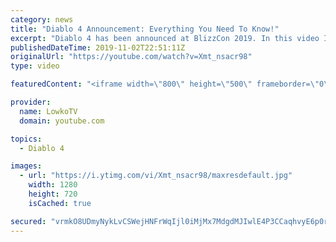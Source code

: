 ```yaml
---
category: news
title: "Diablo 4 Announcement: Everything You Need To Know!"
excerpt: "Diablo 4 has been announced at BlizzCon 2019. In this video I go over everything you need to know about this upcoming Blizzard Entertainment game."
publishedDateTime: 2019-11-02T22:51:11Z
originalUrl: "https://youtube.com/watch?v=Xmt_nsacr98"
type: video

featuredContent: "<iframe width=\"800\" height=\"500\" frameborder=\"0\" src=\"https://www.youtube.com/embed/Xmt_nsacr98\" allow=\"accelerometer; autoplay; encrypted-media; gyroscope; picture-in-picture\" allowfullscreen></iframe>"

provider:
  name: LowkoTV
  domain: youtube.com

topics:
  - Diablo 4

images:
  - url: "https://i.ytimg.com/vi/Xmt_nsacr98/maxresdefault.jpg"
    width: 1280
    height: 720
    isCached: true

secured: "vrmkO8UDmyNykLvCSWejHNFrWqIjl0iMjMx7MdgdMJIwlE4P3CCaqhvyE6p0rvYQ7muTB981S8Wet6Fv4NtYmvbtgXQ2gRAVu1oM23VURK8kzMQEtglt2qOk2M6mOiszu8iv0UJMGR/AY7a8fB+qMR0ua+bOn4jaJB9IRBM6PRedseA6ev8CqgCEyU7dBlIPqOkScPgsyLiCiJvjae3+OyaxOBPBYw6r/ekDZJrfmpy5Vov0WpBCMj/FEFqL8DJzmuNiL7Dfkbum2xzlxsb+i3m4+mPyPWwycpf0E5JGMPn+/YIMmjyPJQYfKKqp0uAE8syaniaHGRVQpJWIU+CTpbBus4xTIWNNjRzI1uYntobX7VpaVEVycfe1YGLWpgkSTmpAnQrWbRZh65uh9ai+M67kESZuz/jIeF29UVxgz7fSyWCnIW+Z7o8Z+YExVnev;zp6y96FWbV4COptj8XYF0w=="
---
```


